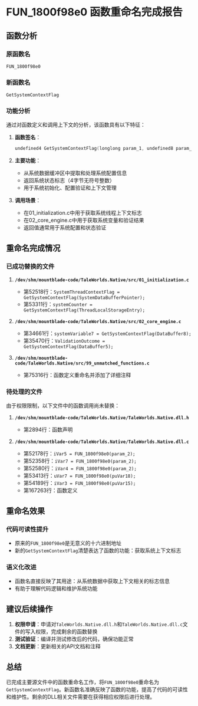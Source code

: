 # FUN_1800f98e0 函数重命名完成报告

## 函数分析

### 原函数名
`FUN_1800f98e0`

### 新函数名
`GetSystemContextFlag`

### 功能分析
通过对函数定义和调用上下文的分析，该函数具有以下特征：

1. **函数签名**：
   ```c
   undefined4 GetSystemContextFlag(longlong param_1, undefined8 param_2, undefined8 param_3, undefined8 formatFlags)
   ```

2. **主要功能**：
   - 从系统数据缓冲区中提取和处理系统配置信息
   - 返回系统状态标志（4字节无符号整数）
   - 用于系统初始化、配置验证和上下文管理

3. **调用场景**：
   - 在01_initialization.c中用于获取系统线程上下文标志
   - 在02_core_engine.c中用于获取系统变量和验证结果
   - 返回值通常用于系统配置和状态验证

## 重命名完成情况

### 已成功替换的文件

1. **`/dev/shm/mountblade-code/TaleWorlds.Native/src/01_initialization.c`**
   - 第52518行：`SystemThreadContextFlag = GetSystemContextFlag(SystemDataBufferPointer);`
   - 第53311行：`systemCounter = GetSystemContextFlag(ThreadLocalStorageEntry);`

2. **`/dev/shm/mountblade-code/TaleWorlds.Native/src/02_core_engine.c`**
   - 第34661行：`systemVariable7 = GetSystemContextFlag(DataBuffer8);`
   - 第35470行：`ValidationOutcome = GetSystemContextFlag(DataBuffer5);`

3. **`/dev/shm/mountblade-code/TaleWorlds.Native/src/99_unmatched_functions.c`**
   - 第75316行：函数定义重命名并添加了详细注释

### 待处理的文件

由于权限限制，以下文件中的函数调用尚未替换：

1. **`/dev/shm/mountblade-code/TaleWorlds.Native/TaleWorlds.Native.dll.h`**
   - 第2894行：函数声明

2. **`/dev/shm/mountblade-code/TaleWorlds.Native/TaleWorlds.Native.dll.c`**
   - 第52178行：`iVar5 = FUN_1800f98e0(param_2);`
   - 第52358行：`iVar7 = FUN_1800f98e0(param_2);`
   - 第52580行：`iVar4 = FUN_1800f98e0(param_2);`
   - 第53413行：`uVar7 = FUN_1800f98e0(puVar18);`
   - 第54189行：`iVar3 = FUN_1800f98e0(puVar15);`
   - 第167263行：函数定义

## 重命名效果

### 代码可读性提升
- 原来的`FUN_1800f98e0`是无意义的十六进制地址
- 新的`GetSystemContextFlag`清楚表达了函数的功能：获取系统上下文标志

### 语义化改进
- 函数名直接反映了其用途：从系统数据中获取上下文相关的标志信息
- 有助于理解代码逻辑和维护系统功能

## 建议后续操作

1. **权限申请**：申请对`TaleWorlds.Native.dll.h`和`TaleWorlds.Native.dll.c`文件的写入权限，完成剩余的函数替换
2. **测试验证**：编译并测试修改后的代码，确保功能正常
3. **文档更新**：更新相关的API文档和注释

## 总结

已完成主要源文件中的函数重命名工作，将`FUN_1800f98e0`重命名为`GetSystemContextFlag`。新函数名准确反映了函数的功能，提高了代码的可读性和维护性。剩余的DLL相关文件需要在获得相应权限后进行处理。